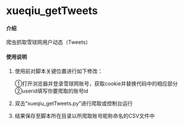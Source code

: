 # xueqiu_getTweets

#### 介绍
爬虫抓取雪球网用户动态（Tweets）

#### 使用说明

1.  使用前对脚本关键位置进行如下修改：

	①打开浏览器并登录雪球网账号，获取cookie并替换代码中的相应部分
	②userid填写你要爬取的账号id

2.  双击“xueqiu_getTweets.py”进行爬取或控制台运行
3.  结果保存至脚本所在目录以所爬取账号昵称命名的CSV文件中